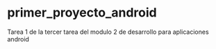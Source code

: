 # primer_proyecto_android
Tarea 1 de la tercer tarea del modulo 2 de desarrollo para aplicaciones android
